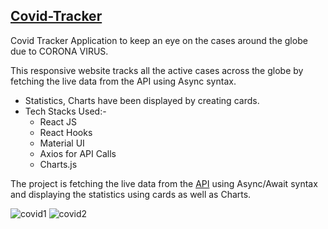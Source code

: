 ## [Covid-Tracker](http://corona19-track.herokuapp.com)
Covid Tracker Application to keep an eye on the cases around the globe due to CORONA VIRUS.

This responsive website tracks all the active cases across the globe by fetching the live data from the API using Async syntax.
- Statistics, Charts have been displayed by creating cards.
- Tech Stacks Used:-
  - React JS
  - React Hooks
  - Material UI
  - Axios for API Calls
  - Charts.js

The project is fetching the live data from the [API](https://covid19.mathdro.id/api "api") using Async/Await syntax and displaying the statistics using cards as well as Charts.

![covid1](https://user-images.githubusercontent.com/47072868/90309428-39c17900-df06-11ea-9c90-b7d6ca4b538d.PNG)
![covid2](https://user-images.githubusercontent.com/47072868/90309434-41811d80-df06-11ea-8f0f-3fec8be43b80.PNG)
